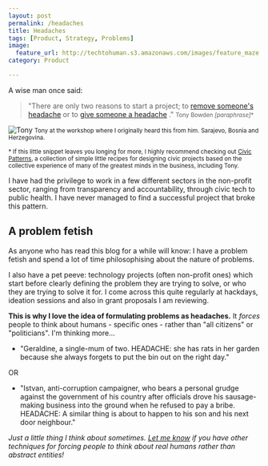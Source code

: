 ```yaml
---
layout: post
permalink: /headaches
title: Headaches 
tags: [Product, Strategy, Problems]
image: 
  feature_url: http://techtohuman.s3.amazonaws.com/images/feature_maze.jpg
category: Product

---
```


A wise man once said: 

> "There are only two reasons to start a project; 
> to [remove someone's headache](http://civicpatterns.org/patterns/remove-a-headache/)
> or to [give someone a headache](http://civicpatterns.org/patterns/give-someone-a-headache/) ." 
<small> Tony Bowden <em>[paraphrase]</em>*</small> 

![Tony](http://techtohuman.s3.amazonaws.com/images/tony_bowden.jpg)
<small> Tony at the workshop where I originally heard this from him. Sarajevo, Bosnia and Herzegovina. </small> 

<small>* If this little snippet leaves you longing for more, I highly recommend checking out [Civic Patterns](http://civicpatterns.org/), a collection of simple little recipes for designing civic projects based on the collective experience of many of the greatest minds in the business, including Tony. </small> 


I have had the privilege to work in a few different sectors in the non-profit sector, ranging from transparency and accountability, through civic tech to public health. I have never managed to find a successful project that broke this pattern. 

## A problem fetish

As anyone who has read this blog for a while will know: I have a problem fetish and spend a lot of time philosophising about the nature of problems. 

I also have a pet peeve: technology projects (often non-profit ones) which start before clearly defining the problem they are trying to solve, or who they are trying to solve it for. I come across this quite regularly at hackdays, ideation sessions and also in grant proposals I am reviewing. 

**This is why I love the idea of formulating problems as headaches.** It *forces* people to think about humans - specific ones - rather than "all citizens" or "politicians". I'm thinking more...  

* "Geraldine, a single-mum of two. HEADACHE: she has rats in her garden because she always forgets to put the bin out on the right day."  

OR 

* "Istvan, anti-corruption campaigner, who bears a personal grudge against the government of his country after officials drove his sausage-making business into the ground when he refused to pay a bribe. HEADACHE: A similar thing is about to happen to his son and his next door neighbour."

*Just a little thing I think about sometimes. [Let me know](http://techtohuman.com/contact/) if you have other techniques for forcing people to think about real humans rather than abstract entities!*
  
